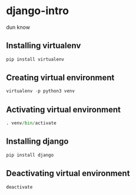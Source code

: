 # django-intro

dun know

## Installing virtualenv

```python
pip install virtualenv
```

## Creating virtual environment

```python
virtualenv -p python3 venv
```

## Activating virtual environment

```python
. venv/bin/activate
```

## Installing django
```python
pip install django 

```

## Deactivating virtual environment
```python
deactivate
```







